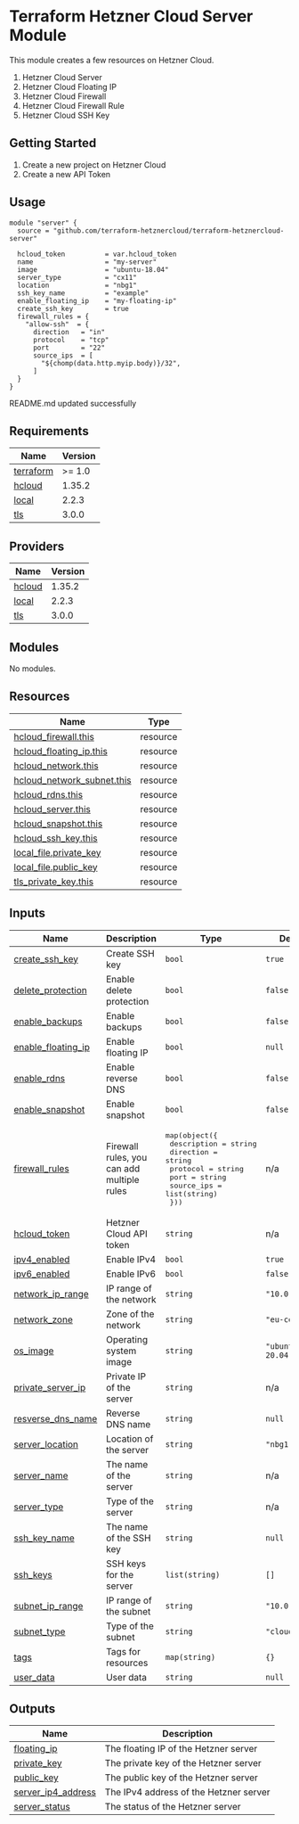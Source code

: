 # Terraform Hetzner Cloud Server Module

This module creates a few resources on Hetzner Cloud.

1. Hetzner Cloud Server
2. Hetzner Cloud Floating IP
3. Hetzner Cloud Firewall
4. Hetzner Cloud Firewall Rule
5. Hetzner Cloud SSH Key

## Getting Started

1. Create a new project on Hetzner Cloud
2. Create a new API Token

## Usage

```hcl
module "server" {
  source = "github.com/terraform-hetznercloud/terraform-hetznercloud-server"
  
  hcloud_token          = var.hcloud_token
  name                  = "my-server"
  image                 = "ubuntu-18.04"
  server_type           = "cx11"
  location              = "nbg1"
  ssh_key_name          = "example"
  enable_floating_ip    = "my-floating-ip"
  create_ssh_key        = true
  firewall_rules = {
    "allow-ssh"  = {
      direction   = "in"
      protocol    = "tcp"
      port        = "22"
      source_ips  = [
        "${chomp(data.http.myip.body)}/32",
      ]
  }
}
```
<!-- BEGINNING OF PRE-COMMIT-TERRAFORM DOCS HOOK -->
README.md updated successfully
<!-- END OF PRE-COMMIT-TERRAFORM DOCS HOOK -->

<!-- BEGIN_TF_DOCS -->
## Requirements

| Name | Version |
|------|---------|
| <a name="requirement_terraform"></a> [terraform](#requirement\_terraform) | >= 1.0 |
| <a name="requirement_hcloud"></a> [hcloud](#requirement\_hcloud) | 1.35.2 |
| <a name="requirement_local"></a> [local](#requirement\_local) | 2.2.3 |
| <a name="requirement_tls"></a> [tls](#requirement\_tls) | 3.0.0 |

## Providers

| Name | Version |
|------|---------|
| <a name="provider_hcloud"></a> [hcloud](#provider\_hcloud) | 1.35.2 |
| <a name="provider_local"></a> [local](#provider\_local) | 2.2.3 |
| <a name="provider_tls"></a> [tls](#provider\_tls) | 3.0.0 |

## Modules

No modules.

## Resources

| Name | Type |
|------|------|
| [hcloud_firewall.this](https://registry.terraform.io/providers/hetznercloud/hcloud/1.35.2/docs/resources/firewall) | resource |
| [hcloud_floating_ip.this](https://registry.terraform.io/providers/hetznercloud/hcloud/1.35.2/docs/resources/floating_ip) | resource |
| [hcloud_network.this](https://registry.terraform.io/providers/hetznercloud/hcloud/1.35.2/docs/resources/network) | resource |
| [hcloud_network_subnet.this](https://registry.terraform.io/providers/hetznercloud/hcloud/1.35.2/docs/resources/network_subnet) | resource |
| [hcloud_rdns.this](https://registry.terraform.io/providers/hetznercloud/hcloud/1.35.2/docs/resources/rdns) | resource |
| [hcloud_server.this](https://registry.terraform.io/providers/hetznercloud/hcloud/1.35.2/docs/resources/server) | resource |
| [hcloud_snapshot.this](https://registry.terraform.io/providers/hetznercloud/hcloud/1.35.2/docs/resources/snapshot) | resource |
| [hcloud_ssh_key.this](https://registry.terraform.io/providers/hetznercloud/hcloud/1.35.2/docs/resources/ssh_key) | resource |
| [local_file.private_key](https://registry.terraform.io/providers/hashicorp/local/2.2.3/docs/resources/file) | resource |
| [local_file.public_key](https://registry.terraform.io/providers/hashicorp/local/2.2.3/docs/resources/file) | resource |
| [tls_private_key.this](https://registry.terraform.io/providers/hashicorp/tls/3.0.0/docs/resources/private_key) | resource |

## Inputs

| Name | Description | Type | Default | Required |
|------|-------------|------|---------|:--------:|
| <a name="input_create_ssh_key"></a> [create\_ssh\_key](#input\_create\_ssh\_key) | Create SSH key | `bool` | `true` | no |
| <a name="input_delete_protection"></a> [delete\_protection](#input\_delete\_protection) | Enable delete protection | `bool` | `false` | no |
| <a name="input_enable_backups"></a> [enable\_backups](#input\_enable\_backups) | Enable backups | `bool` | `false` | no |
| <a name="input_enable_floating_ip"></a> [enable\_floating\_ip](#input\_enable\_floating\_ip) | Enable floating IP | `bool` | `null` | no |
| <a name="input_enable_rdns"></a> [enable\_rdns](#input\_enable\_rdns) | Enable reverse DNS | `bool` | `false` | no |
| <a name="input_enable_snapshot"></a> [enable\_snapshot](#input\_enable\_snapshot) | Enable snapshot | `bool` | `false` | no |
| <a name="input_firewall_rules"></a> [firewall\_rules](#input\_firewall\_rules) | Firewall rules, you can add multiple rules | <pre>map(object({<br>    description = string<br>    direction   = string<br>    protocol    = string<br>    port        = string<br>    source_ips  = list(string)<br>  }))</pre> | n/a | yes |
| <a name="input_hcloud_token"></a> [hcloud\_token](#input\_hcloud\_token) | Hetzner Cloud API token | `string` | n/a | yes |
| <a name="input_ipv4_enabled"></a> [ipv4\_enabled](#input\_ipv4\_enabled) | Enable IPv4 | `bool` | `true` | no |
| <a name="input_ipv6_enabled"></a> [ipv6\_enabled](#input\_ipv6\_enabled) | Enable IPv6 | `bool` | `false` | no |
| <a name="input_network_ip_range"></a> [network\_ip\_range](#input\_network\_ip\_range) | IP range of the network | `string` | `"10.0.0.0/16"` | no |
| <a name="input_network_zone"></a> [network\_zone](#input\_network\_zone) | Zone of the network | `string` | `"eu-central"` | no |
| <a name="input_os_image"></a> [os\_image](#input\_os\_image) | Operating system image | `string` | `"ubuntu-20.04"` | no |
| <a name="input_private_server_ip"></a> [private\_server\_ip](#input\_private\_server\_ip) | Private IP of the server | `string` | n/a | yes |
| <a name="input_resverse_dns_name"></a> [resverse\_dns\_name](#input\_resverse\_dns\_name) | Reverse DNS name | `string` | `null` | no |
| <a name="input_server_location"></a> [server\_location](#input\_server\_location) | Location of the server | `string` | `"nbg1"` | no |
| <a name="input_server_name"></a> [server\_name](#input\_server\_name) | The name of the server | `string` | n/a | yes |
| <a name="input_server_type"></a> [server\_type](#input\_server\_type) | Type of the server | `string` | n/a | yes |
| <a name="input_ssh_key_name"></a> [ssh\_key\_name](#input\_ssh\_key\_name) | The name of the SSH key | `string` | `null` | no |
| <a name="input_ssh_keys"></a> [ssh\_keys](#input\_ssh\_keys) | SSH keys for the server | `list(string)` | `[]` | no |
| <a name="input_subnet_ip_range"></a> [subnet\_ip\_range](#input\_subnet\_ip\_range) | IP range of the subnet | `string` | `"10.0.1.0/24"` | no |
| <a name="input_subnet_type"></a> [subnet\_type](#input\_subnet\_type) | Type of the subnet | `string` | `"cloud"` | no |
| <a name="input_tags"></a> [tags](#input\_tags) | Tags for resources | `map(string)` | `{}` | no |
| <a name="input_user_data"></a> [user\_data](#input\_user\_data) | User data | `string` | `null` | no |

## Outputs

| Name | Description |
|------|-------------|
| <a name="output_floating_ip"></a> [floating\_ip](#output\_floating\_ip) | The floating IP of the Hetzner server |
| <a name="output_private_key"></a> [private\_key](#output\_private\_key) | The private key of the Hetzner server |
| <a name="output_public_key"></a> [public\_key](#output\_public\_key) | The public key of the Hetzner server |
| <a name="output_server_ip4_address"></a> [server\_ip4\_address](#output\_server\_ip4\_address) | The IPv4 address of the Hetzner server |
| <a name="output_server_status"></a> [server\_status](#output\_server\_status) | The status of the Hetzner server |
<!-- END_TF_DOCS -->
